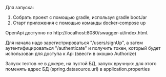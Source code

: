 Для запуска: 
1. Собрать проект с помощью gradle, используя gradle bootJar
2. Старт приложения с помощью команды docker-compose up

OpenApi доступно по http://localhost:8080/swagger-ui/index.html. 

Для начала надо зарегистрироваться "/users/signUp", а затем аутентифицироваться "/authenticate" и получить токен, который будет использован для доступа к Api (ввести в окошко Authorize)

Запуск тестов не в докере, на пустой БД, запуск вручную: для этого поменять адрес БД (spring.datasource.url) в application.properties
